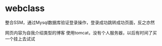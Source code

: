 # webclass
整合SSM，通过Mysql数据库验证登录操作，登录成功跳转成功页面，反之亦然



网页内容为自我介绍类型的博客
使用tomcat，没有个人服务器，以后有时间了买一个挂上去试试


